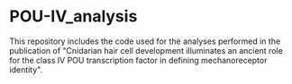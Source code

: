 # POU-IV_analysis
This repository includes the code used for the analyses performed in the publication of "Cnidarian hair cell development illuminates an ancient role for the class IV POU transcription factor in defining mechanoreceptor identity".
